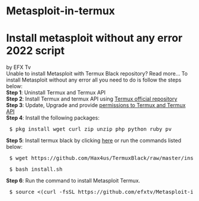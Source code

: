 # Metasploit-in-termux
<h1>Install metasploit without any error 2022 script</h1> by EFX Tv<br>
Unable to install Metasploit with Termux Black repository? Read more...
To install Metasploit without any error all you need to do is follow the steps below:<br>
<b>Step 1</b>: Uninstall Termux and Termux API<br>
<b>Step 2</b>: Install Termux and termux API using <a href="https://youtu.be/bDn4pMM_gmM">Termux official repository</a><br>
<b>Step 3</b>: Update, Upgrade and provide <a href="https://uk2blogger.blogspot.com/2020/10/termux-storage-permission-on-all-android.html.html">permissions to Termux and Termux API</a><br>
<b>Step 4</b>: Install the following packages:<br>
<pre> $ pkg install wget curl zip unzip php python ruby pv </pre>
<b>Step 5</b>: Install termux black by clicking <a href="https://uk2blogger.blogspot.com/2020/08/how-to-install-termuxblack-by-hax4us.html">here</a> or run the commands listed below:
<pre> $ wget https://github.com/Hax4us/TermuxBlack/raw/master/install.sh </pre>
<pre> $ bash install.sh </pre>

<b>Step 6</b>: Run the command to install Metasploit Termux.
<pre> $ source <(curl -fsSL https://github.com/efxtv/Metasploit-in-termux/blob/main/Metasploit?raw=true) </pre>



<!--<a href="https://uk2blogger.blogspot.com/2020/08/how-to-install-termuxblack-by-hax4us.html">here</a> -->
